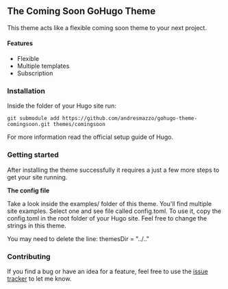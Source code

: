 ## The Coming Soon GoHugo Theme

This theme acts like a flexible coming soon theme to your next project.

#### Features
- Flexible
- Multiple templates
- Subscription

### Installation

Inside the folder of your Hugo site run:

```
git submodule add https://github.com/andresmazzo/gohugo-theme-comingsoon.git themes/comingsoon
```

For more information read the official setup guide of Hugo.

### Getting started

After installing the theme successfully it requires a just a few more steps to get your site running.

**The config file**

Take a look inside the examples/ folder of this theme. You'll find multiple site examples. Select one and see file called config.toml. To use it, copy the config.toml in the root folder of your Hugo site. Feel free to change the strings in this theme.

You may need to delete the line: themesDir = "../.."

### Contributing

If you find a bug or have an idea for a feature, feel free to use the [issue tracker](/https://github.com/andresmazzo/gohugo-theme-comingsoon) to let me know.
